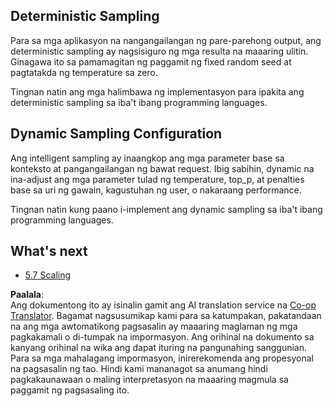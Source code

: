 <!--
CO_OP_TRANSLATOR_METADATA:
{
  "original_hash": "3cb0da3badd51d73ab78ebade2827d98",
  "translation_date": "2025-06-13T00:42:07+00:00",
  "source_file": "05-AdvancedTopics/mcp-sampling/README.md",
  "language_code": "tl"
}
-->
## Deterministic Sampling

Para sa mga aplikasyon na nangangailangan ng pare-parehong output, ang deterministic sampling ay nagsisiguro ng mga resulta na maaaring ulitin. Ginagawa ito sa pamamagitan ng paggamit ng fixed random seed at pagtatakda ng temperature sa zero.

Tingnan natin ang mga halimbawa ng implementasyon para ipakita ang deterministic sampling sa iba't ibang programming languages.

## Dynamic Sampling Configuration

Ang intelligent sampling ay inaangkop ang mga parameter base sa konteksto at pangangailangan ng bawat request. Ibig sabihin, dynamic na ina-adjust ang mga parameter tulad ng temperature, top_p, at penalties base sa uri ng gawain, kagustuhan ng user, o nakaraang performance.

Tingnan natin kung paano i-implement ang dynamic sampling sa iba't ibang programming languages.

## What's next

- [5.7 Scaling](../mcp-scaling/README.md)

**Paalala**:  
Ang dokumentong ito ay isinalin gamit ang AI translation service na [Co-op Translator](https://github.com/Azure/co-op-translator). Bagamat nagsusumikap kami para sa katumpakan, pakatandaan na ang mga awtomatikong pagsasalin ay maaaring maglaman ng mga pagkakamali o di-tumpak na impormasyon. Ang orihinal na dokumento sa kanyang orihinal na wika ang dapat ituring na pangunahing sanggunian. Para sa mga mahalagang impormasyon, inirerekomenda ang propesyonal na pagsasalin ng tao. Hindi kami mananagot sa anumang hindi pagkakaunawaan o maling interpretasyon na maaaring magmula sa paggamit ng pagsasaling ito.